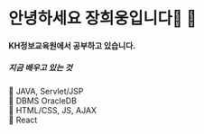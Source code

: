 

#  안녕하세요  장희웅입니다👏 👏

#### KH정보교육원에서 공부하고 있습니다.
##### 지금 배우고 있는 것
📒 JAVA, Servlet/JSP<br>
📗 DBMS OracleDB <br>
📘 HTML/CSS, JS, AJAX<br>
📙 React <br>


